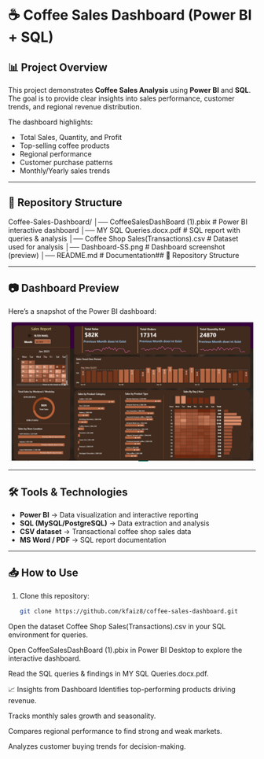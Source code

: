# ☕ Coffee Sales Dashboard (Power BI + SQL)

## 📊 Project Overview
This project demonstrates **Coffee Sales Analysis** using **Power BI** and **SQL**.  
The goal is to provide clear insights into sales performance, customer trends, and regional revenue distribution.  

The dashboard highlights:
- Total Sales, Quantity, and Profit  
- Top-selling coffee products  
- Regional performance  
- Customer purchase patterns  
- Monthly/Yearly sales trends  

---

## 📂 Repository Structure
Coffee-Sales-Dashboard/
│── CoffeeSalesDashBoard (1).pbix # Power BI interactive dashboard
│── MY SQL Queries.docx.pdf # SQL report with queries & analysis
│── Coffee Shop Sales(Transactions).csv # Dataset used for analysis
│── Dashboard-SS.png # Dashboard screenshot (preview)
│── README.md # Documentation## 📂 Repository Structure

---

## 📷 Dashboard Preview
Here’s a snapshot of the Power BI dashboard:  

![Coffee Sales Dashboard](Dashboard-SS.png)

---

## 🛠 Tools & Technologies
- **Power BI** → Data visualization and interactive reporting  
- **SQL (MySQL/PostgreSQL)** → Data extraction and analysis  
- **CSV dataset** → Transactional coffee shop sales data  
- **MS Word / PDF** → SQL report documentation  

---

## 📥 How to Use
1. Clone this repository:
   ```bash
   git clone https://github.com/kfaiz8/coffee-sales-dashboard.git
Open the dataset Coffee Shop Sales(Transactions).csv in your SQL environment for queries.

Open CoffeeSalesDashBoard (1).pbix in Power BI Desktop to explore the interactive dashboard.

Read the SQL queries & findings in MY SQL Queries.docx.pdf.

📈 Insights from Dashboard
Identifies top-performing products driving revenue.

Tracks monthly sales growth and seasonality.

Compares regional performance to find strong and weak markets.

Analyzes customer buying trends for decision-making.

